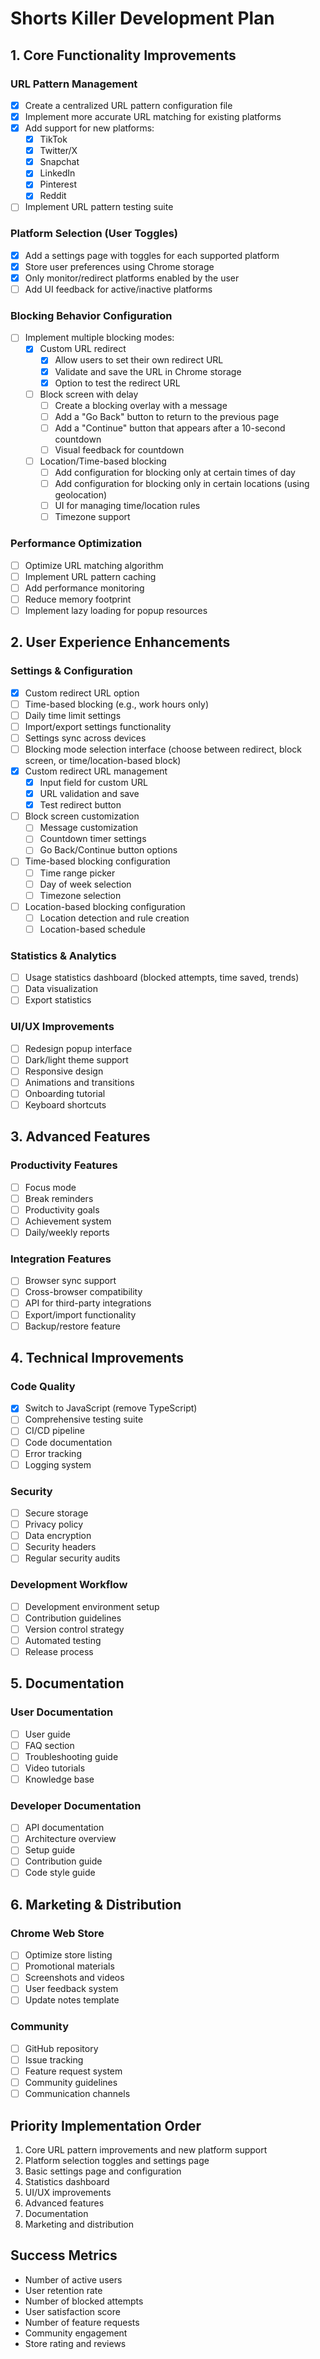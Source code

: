 # Shorts Killer Development Plan

## 1. Core Functionality Improvements

### URL Pattern Management

- [x] Create a centralized URL pattern configuration file
- [x] Implement more accurate URL matching for existing platforms
- [x] Add support for new platforms:
  - [x] TikTok
  - [x] Twitter/X
  - [x] Snapchat
  - [x] LinkedIn
  - [x] Pinterest
  - [x] Reddit
- [ ] Implement URL pattern testing suite

### Platform Selection (User Toggles)

- [x] Add a settings page with toggles for each supported platform
- [x] Store user preferences using Chrome storage
- [x] Only monitor/redirect platforms enabled by the user
- [ ] Add UI feedback for active/inactive platforms

### Blocking Behavior Configuration

- [ ] Implement multiple blocking modes:
  - [x] Custom URL redirect
    - [x] Allow users to set their own redirect URL
    - [x] Validate and save the URL in Chrome storage
    - [x] Option to test the redirect URL
  - [ ] Block screen with delay
    - [ ] Create a blocking overlay with a message
    - [ ] Add a "Go Back" button to return to the previous page
    - [ ] Add a "Continue" button that appears after a 10-second countdown
    - [ ] Visual feedback for countdown
  - [ ] Location/Time-based blocking
    - [ ] Add configuration for blocking only at certain times of day
    - [ ] Add configuration for blocking only in certain locations (using geolocation)
    - [ ] UI for managing time/location rules
    - [ ] Timezone support

### Performance Optimization

- [ ] Optimize URL matching algorithm
- [ ] Implement URL pattern caching
- [ ] Add performance monitoring
- [ ] Reduce memory footprint
- [ ] Implement lazy loading for popup resources

## 2. User Experience Enhancements

### Settings & Configuration

- [x] Custom redirect URL option
- [ ] Time-based blocking (e.g., work hours only)
- [ ] Daily time limit settings
- [ ] Import/export settings functionality
- [ ] Settings sync across devices
- [ ] Blocking mode selection interface (choose between redirect, block screen, or time/location-based block)
- [x] Custom redirect URL management
  - [x] Input field for custom URL
  - [x] URL validation and save
  - [x] Test redirect button
- [ ] Block screen customization
  - [ ] Message customization
  - [ ] Countdown timer settings
  - [ ] Go Back/Continue button options
- [ ] Time-based blocking configuration
  - [ ] Time range picker
  - [ ] Day of week selection
  - [ ] Timezone selection
- [ ] Location-based blocking configuration
  - [ ] Location detection and rule creation
  - [ ] Location-based schedule

### Statistics & Analytics

- [ ] Usage statistics dashboard (blocked attempts, time saved, trends)
- [ ] Data visualization
- [ ] Export statistics

### UI/UX Improvements

- [ ] Redesign popup interface
- [ ] Dark/light theme support
- [ ] Responsive design
- [ ] Animations and transitions
- [ ] Onboarding tutorial
- [ ] Keyboard shortcuts

## 3. Advanced Features

### Productivity Features

- [ ] Focus mode
- [ ] Break reminders
- [ ] Productivity goals
- [ ] Achievement system
- [ ] Daily/weekly reports

### Integration Features

- [ ] Browser sync support
- [ ] Cross-browser compatibility
- [ ] API for third-party integrations
- [ ] Export/import functionality
- [ ] Backup/restore feature

## 4. Technical Improvements

### Code Quality

- [x] Switch to JavaScript (remove TypeScript)
- [ ] Comprehensive testing suite
- [ ] CI/CD pipeline
- [ ] Code documentation
- [ ] Error tracking
- [ ] Logging system

### Security

- [ ] Secure storage
- [ ] Privacy policy
- [ ] Data encryption
- [ ] Security headers
- [ ] Regular security audits

### Development Workflow

- [ ] Development environment setup
- [ ] Contribution guidelines
- [ ] Version control strategy
- [ ] Automated testing
- [ ] Release process

## 5. Documentation

### User Documentation

- [ ] User guide
- [ ] FAQ section
- [ ] Troubleshooting guide
- [ ] Video tutorials
- [ ] Knowledge base

### Developer Documentation

- [ ] API documentation
- [ ] Architecture overview
- [ ] Setup guide
- [ ] Contribution guide
- [ ] Code style guide

## 6. Marketing & Distribution

### Chrome Web Store

- [ ] Optimize store listing
- [ ] Promotional materials
- [ ] Screenshots and videos
- [ ] User feedback system
- [ ] Update notes template

### Community

- [ ] GitHub repository
- [ ] Issue tracking
- [ ] Feature request system
- [ ] Community guidelines
- [ ] Communication channels

## Priority Implementation Order

1. Core URL pattern improvements and new platform support
2. Platform selection toggles and settings page
3. Basic settings page and configuration
4. Statistics dashboard
5. UI/UX improvements
6. Advanced features
7. Documentation
8. Marketing and distribution

## Success Metrics

- Number of active users
- User retention rate
- Number of blocked attempts
- User satisfaction score
- Number of feature requests
- Community engagement
- Store rating and reviews
